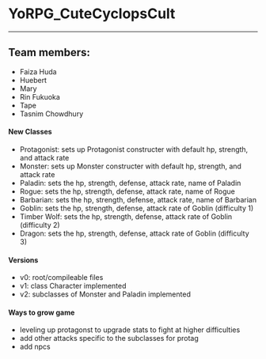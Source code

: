 # YoRPG_CuteCyclopsCult
______________________________

## Team members:
- Faiza Huda
- Huebert
- Mary
- Rin Fukuoka
- Tape
- Tasnim Chowdhury

#### New Classes 
- Protagonist: sets up Protagonist constructer with default hp, strength, and attack rate
- Monster: sets up Monster constructer with default hp, strength, and attack rate
- Paladin: sets the hp, strength, defense, attack rate, name of Paladin
- Rogue: sets the hp, strength, defense, attack rate, name of Rogue
- Barbarian: sets the hp, strength, defense, attack rate, name of Barbarian
- Goblin: sets the hp, strength, defense, attack rate of Goblin (difficulty 1)
- Timber Wolf: sets the hp, strength, defense, attack rate of Goblin (difficulty 2)
- Dragon: sets the hp, strength, defense, attack rate of Goblin (difficulty 3)

#### Versions 
- v0: root/compileable files
- v1: class Character implemented
- v2: subclasses of Monster and Paladin implemented

#### Ways to grow game
- leveling up protagonst to upgrade stats to fight at higher difficulties 
- add other attacks specific to the subclasses for protag
- add  npcs
